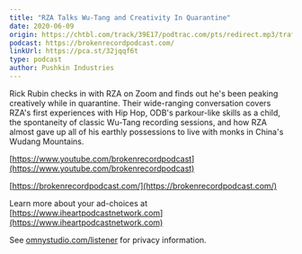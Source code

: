 ```yaml
---
title: "RZA Talks Wu-Tang and Creativity In Quarantine"
date: 2020-06-09
origin: https://chtbl.com/track/39E17/podtrac.com/pts/redirect.mp3/traffic.omny.fm/d/clips/e73c998e-6e60-432f-8610-ae210140c5b1/ff0ba2f2-f33c-4193-aba2-ae32006cd633/dd908b4f-4ffc-46c7-8d85-ae32008d7004/audio.mp3?utm_source=Podcast&in_playlist=11c188a1-cb86-4869-9c57-ae32006cd63c
podcast: https://brokenrecordpodcast.com/
linkUrl: https://pca.st/32jqqf6t
type: podcast
author: Pushkin Industries
---
```


Rick Rubin checks in with RZA on Zoom and finds out he's been peaking creatively&nbsp;while in quarantine. Their wide-ranging conversation covers RZA's first experiences with Hip Hop, ODB's parkour-like skills as a child, the spontaneity&nbsp;of classic Wu-Tang recording sessions, and how RZA almost gave up all of his earthly possessions&nbsp;to live with monks in China's Wudang Mountains.

[https://www.youtube.com/brokenrecordpodcast](https://www.youtube.com/brokenrecordpodcast)

[https://brokenrecordpodcast.com/](https://brokenrecordpodcast.com/)

 Learn more about your ad-choices at [https://www.iheartpodcastnetwork.com](https://www.iheartpodcastnetwork.com)

See [omnystudio.com/listener](https://omnystudio.com/listener) for privacy information.

